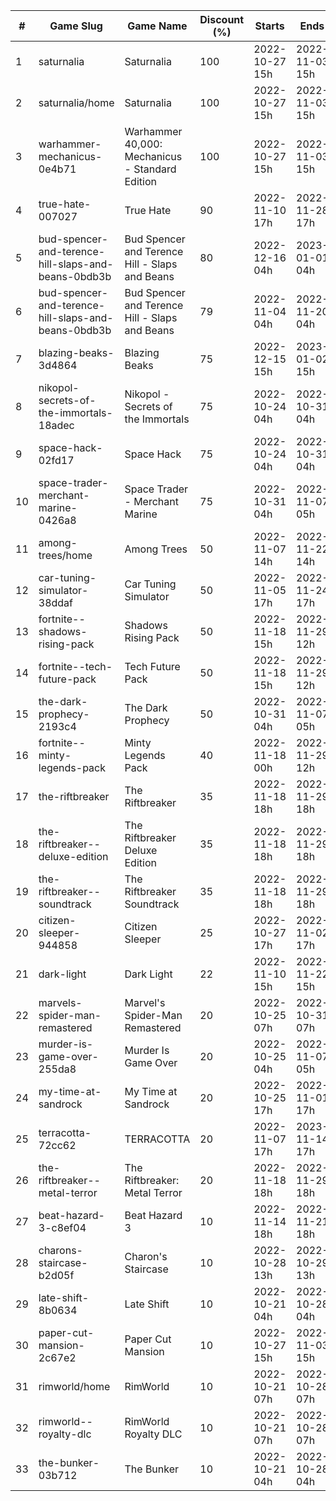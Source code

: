 |#|Game Slug|Game Name|Discount (%)|Starts|Ends|
|---|---|---|---|---|---|
|1|saturnalia|Saturnalia|100|2022-10-27 15h|2022-11-03 15h|
|2|saturnalia/home|Saturnalia|100|2022-10-27 15h|2022-11-03 15h|
|3|warhammer-mechanicus-0e4b71|Warhammer 40,000: Mechanicus - Standard Edition|100|2022-10-27 15h|2022-11-03 15h|
|4|true-hate-007027|True Hate|90|2022-11-10 17h|2022-11-28 17h|
|5|bud-spencer-and-terence-hill-slaps-and-beans-0bdb3b|Bud Spencer and Terence Hill - Slaps and Beans|80|2022-12-16 04h|2023-01-01 04h|
|6|bud-spencer-and-terence-hill-slaps-and-beans-0bdb3b|Bud Spencer and Terence Hill - Slaps and Beans|79|2022-11-04 04h|2022-11-20 04h|
|7|blazing-beaks-3d4864|Blazing Beaks|75|2022-12-15 15h|2023-01-02 15h|
|8|nikopol-secrets-of-the-immortals-18adec|Nikopol - Secrets of the Immortals|75|2022-10-24 04h|2022-10-31 04h|
|9|space-hack-02fd17|Space Hack|75|2022-10-24 04h|2022-10-31 04h|
|10|space-trader-merchant-marine-0426a8|Space Trader - Merchant Marine|75|2022-10-31 04h|2022-11-07 05h|
|11|among-trees/home|Among Trees|50|2022-11-07 14h|2022-11-22 14h|
|12|car-tuning-simulator-38ddaf|Car Tuning Simulator|50|2022-11-05 17h|2022-11-24 17h|
|13|fortnite--shadows-rising-pack|Shadows Rising Pack|50|2022-11-18 15h|2022-11-29 12h|
|14|fortnite--tech-future-pack|Tech Future Pack|50|2022-11-18 15h|2022-11-29 12h|
|15|the-dark-prophecy-2193c4|The Dark Prophecy|50|2022-10-31 04h|2022-11-07 05h|
|16|fortnite--minty-legends-pack|Minty Legends Pack|40|2022-11-18 00h|2022-11-29 12h|
|17|the-riftbreaker|The Riftbreaker|35|2022-11-18 18h|2022-11-29 18h|
|18|the-riftbreaker--deluxe-edition|The Riftbreaker Deluxe Edition|35|2022-11-18 18h|2022-11-29 18h|
|19|the-riftbreaker--soundtrack|The Riftbreaker Soundtrack|35|2022-11-18 18h|2022-11-29 18h|
|20|citizen-sleeper-944858|Citizen Sleeper|25|2022-10-27 17h|2022-11-02 17h|
|21|dark-light|Dark Light|22|2022-11-10 15h|2022-11-22 15h|
|22|marvels-spider-man-remastered|Marvel's Spider-Man Remastered|20|2022-10-25 07h|2022-10-31 07h|
|23|murder-is-game-over-255da8|Murder Is Game Over|20|2022-10-25 04h|2022-11-07 05h|
|24|my-time-at-sandrock|My Time at Sandrock|20|2022-10-25 17h|2022-11-01 17h|
|25|terracotta-72cc62|TERRACOTTA|20|2022-11-07 17h|2023-11-14 17h|
|26|the-riftbreaker--metal-terror|The Riftbreaker: Metal Terror|20|2022-11-18 18h|2022-11-29 18h|
|27|beat-hazard-3-c8ef04|Beat Hazard 3|10|2022-11-14 18h|2022-11-21 18h|
|28|charons-staircase-b2d05f|Charon's Staircase|10|2022-10-28 13h|2022-10-29 13h|
|29|late-shift-8b0634|Late Shift|10|2022-10-21 04h|2022-10-28 04h|
|30|paper-cut-mansion-2c67e2|Paper Cut Mansion|10|2022-10-27 15h|2022-11-03 15h|
|31|rimworld/home|RimWorld|10|2022-10-21 07h|2022-10-28 07h|
|32|rimworld--royalty-dlc|RimWorld Royalty DLC|10|2022-10-21 07h|2022-10-28 07h|
|33|the-bunker-03b712|The Bunker|10|2022-10-21 04h|2022-10-28 04h|

